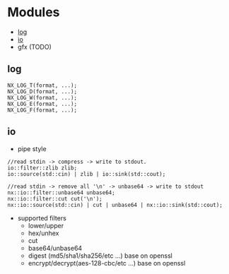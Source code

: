 # Modules
- [log](##log)
- [io](##io)
- gfx (TODO)

## log
````
NX_LOG_T(format, ...);
NX_LOG_D(format, ...);
NX_LOG_W(format, ...);
NX_LOG_E(format, ...);
NX_LOG_F(format, ...);
````
## io
- pipe style
````
//read stdin -> compress -> write to stdout.
io::filter::zlib zlib;
io::source(std::cin) | zlib | io::sink(std::cout);

//read stdin -> remove all '\n' -> unbase64 -> write to stdout
nx::io::filter::unbase64 unbase64;
nx::io::filter::cut cut('\n');
nx::io::source(std::cin) | cut | unbase64 | nx::io::sink(std::cout);

````
- supported filters
    - lower/upper
    - hex/unhex
    - cut
    - base64/unbase64
    - digest (md5/sha1/sha256/etc ...) base on openssl
    - encrypt/decrypt(aes-128-cbc/etc ...) base on openssl 

